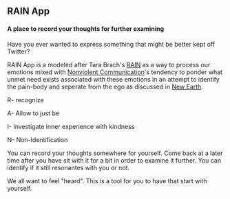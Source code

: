 ## RAIN App
#### A place to record your thoughts for further examining

Have you ever wanted to express something that might be better kept off Twitter?

RAIN App is a modeled after Tara Brach's [RAIN](https://www.tarabrach.com/articles-interviews/rain-workingwithdifficulties/)
as a way to process our emotions mixed with [Nonviolent Communication](https://www.amazon.com/Nonviolent-Communication-Language-Marshall-Rosenberg/dp/1892005034)'s
tendency to ponder what unmet need exists associated with these emotions in an
attempt to identify the pain-body and seperate from the ego as discussed in
[New Earth](https://www.amazon.com/s/ref=nb_sb_noss_2?url=search-alias%3Dstripbooks&field-keywords=new+earth).

R- recognize

A- Allow to just be

I- Investigate inner experience with kindness

N- Non-Identification

You can record your thoughts somewhere for yourself.  Come back at a later time
after you have sit with it for a bit in order to examine it further.  You can
identify if it still resonantes with you or not.

We all want to feel "heard".  This is a tool for you to have that start with
yourself.

